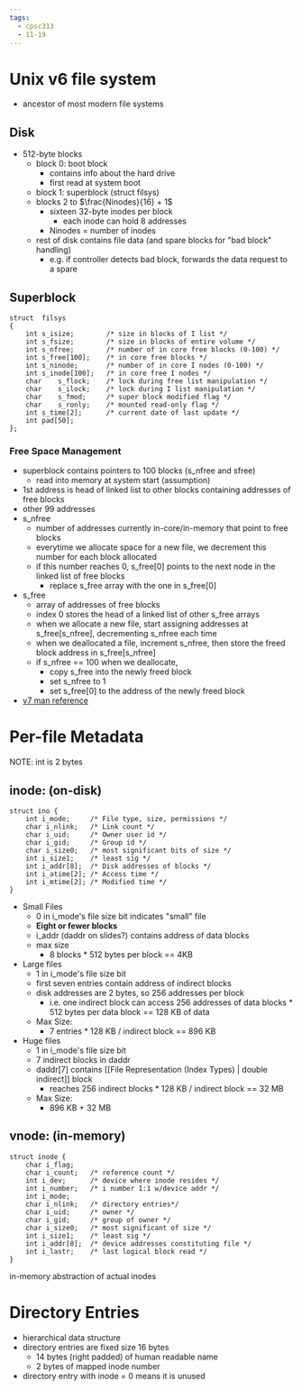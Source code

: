 ```yaml
---
tags:
  - cpsc313
  - 11-19
---
```

# Unix v6 file system

- ancestor of most modern file systems

## Disk
- 512-byte blocks
	- block 0: boot block
		- contains info about the hard drive
		- first read at system boot
	- block 1: superblock (struct filsys)
	- blocks 2 to $\frac{Ninodes}{16} + 1$
		- sixteen 32-byte inodes per block
			- each inode can hold 8 addresses
		- Ninodes = number of inodes
	- rest of disk contains file data (and spare blocks for "bad block" handling)
		- e.g. if controller detects bad block, forwards the data request to a spare

## Superblock
```
struct	filsys
{
	int	s_isize;	    /* size in blocks of I list */
	int	s_fsize;	    /* size in blocks of entire volume */
	int	s_nfree;	    /* number of in core free blocks (0-100) */
	int	s_free[100];	/* in core free blocks */
	int	s_ninode;	    /* number of in core I nodes (0-100) */
	int	s_inode[100];	/* in core free I nodes */
	char	s_flock;	/* lock during free list manipulation */
	char	s_ilock;	/* lock during I list manipulation */
	char	s_fmod;		/* super block modified flag */
	char	s_ronly;	/* mounted read-only flag */
	int	s_time[2];	    /* current date of last update */
	int	pad[50];
};
```
### Free Space Management
- superblock contains pointers to 100 blocks (s_nfree and sfree)
	- read into memory at system start (assumption)
- 1st address is head of linked list to other blocks containing addresses of free blocks
- other 99 addresses 
- s_nfree
	- number of addresses currently in-core/in-memory that point to free blocks
	- everytime we allocate space for a new file, we decrement this number for each block allocated
	- if this number reaches 0, s_free\[0\] points to the next node in the linked list of free blocks
		- replace s_free array with the one in s_free\[0\]
- s_free
	- array of addresses of free blocks
	- index 0 stores the head of a linked list of other s_free arrays
	- when we allocate a new file, start assigning addresses at s_free\[s_nfree\], decrementing s_nfree each time
	- when we deallocated a file, increment s_nfree, then store the freed block address in s_free\[s_nfree\]
	- if s_nfree == 100 when we deallocate,
		- copy s_free into the newly freed block
		- set s_nfree to 1
		- set s_free\[0\] to the address of the newly freed block
- [v7 man reference](https://www.unix.com/man-page/v7/5/filsys/#:~:text=The%20%20free%20%20list,and%20%20increment%0A%20%20%20%20%20%20%20s_nfree.)

# Per-file Metadata
NOTE: int is 2 bytes
## inode: (on-disk)
```
struct ino {
	int i_mode;     /* File type, size, permissions */
	char i_nlink;   /* Link count */
	char i_uid;     /* Owner user id */
	char i_gid;     /* Group id */
	char i_size0;   /* most significant bits of size */
	int i_size1;    /* least sig */
	int i_addr[8];  /* Disk addresses of blocks */
	int i_atime[2]; /* Access time */
	int i_mtime[2]; /* Modified time */
}
```

- Small Files
	- 0 in i_mode's file size bit indicates "small" file
	- **Eight or fewer blocks**
	- i_addr (daddr on slides?) contains address of data blocks
	- max size
		- 8 blocks * 512 bytes per block == 4KB
- Large files
	- 1 in i_mode's file size bit
	- first seven entries contain address of indirect blocks
	- disk addresses are 2 bytes, so 256 addresses per block
		- i.e. one indirect block can access 256 addresses of data blocks * 512 bytes per data block == 128 KB of data
	- Max Size:
		- 7 entries * 128 KB / indirect block == 896 KB
- Huge files
	- 1 in i_mode's file size bit
	- 7 indirect blocks in daddr
	- daddr\[7\] contains [[File Representation (Index Types) | double indirect]] block
		- reaches 256 indirect blocks * 128 KB / indirect block == 32 MB
	- Max Size:
		- 896 KB + 32 MB

## vnode: (in-memory)
```
struct inode {
	char i_flag;
	char i_count;   /* reference count */
	int i_dev;      /* device where inode resides */
	int i_number;   /* i number 1:1 w/device addr */
	int i_mode;
	char i_nlink;   /* directory entries*/
	char i_uid;     /* owner */
	char i_gid;     /* group of owner */
	char i_size0;   /* most significant of size */
	int i_size1;    /* least sig */
	int i_addr[8];  /* device addresses constituting file */
	int i_lastr;    /* last logical block read */
}
```
in-memory abstraction of actual inodes

# Directory Entries
- hierarchical data structure
- directory entries are fixed size 16 bytes
	- 14 bytes (right padded) of human readable name
	- 2 bytes of mapped inode number
- directory entry with inode = 0 means it is unused
